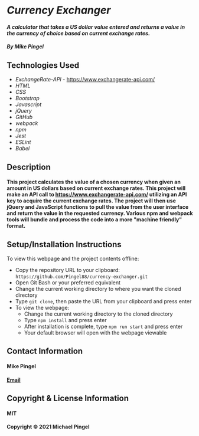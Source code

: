 # _Currency Exchanger_
#### _A calculator that takes a US dollar value entered and returns a value in the currency of choice based on current exchange rates._
#### _By Mike Pingel_
## Technologies Used
* _ExchangeRate-API_ - https://www.exchangerate-api.com/
* _HTML_
* _CSS_
* _Bootstrap_
* _Javascript_
* _jQuery_
* _GitHub_
* _webpack_
* _npm_
* _Jest_
* _ESLint_
* _Babel_

## Description
#### This project calculates the value of a chosen currency when given an amount in US dollars based on current exchange rates. This project will make an API call to https://www.exchangerate-api.com/ utilizing an API key to acquire the current exchange rates. The project will then use jQuery and JavaScript functions to pull the value from the user interface and return the value in the requested currency. Various npm and webpack tools will bundle and process the code into a more "machine friendly" format.

## Setup/Installation Instructions
To view this webpage and the project contents offline:
* Copy the repository URL to your clipboard: `https://github.com/Pingel88/currency-exchanger.git`
* Open Git Bash or your preferred equivalent
* Change the current working directory to where you want the cloned directory
* Type `git clone`, then paste the URL from your clipboard and press enter
* To view the webpage:
  * Change the current working directory to the cloned directory
  * Type `npm install` and press enter
  * After installation is complete, type `npm run start` and press enter
  * Your default browser will open with the webpage viewable
## Contact Information
#### Mike Pingel
#### [Email](mailto:mdpingel@gmail.com?subject=[GitHub]Epicodus%20Project%20-%20Currency%20Exchanger)
## Copyright & License Information
#### MIT
#### Copyright &copy; 2021 Michael Pingel